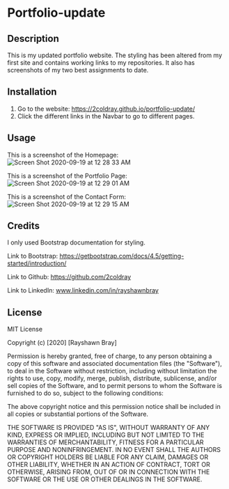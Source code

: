 # Portfolio-update

## Description

This is my updated portfolio website. The styling has been altered from my first site and contains working links to my repositories. It also has screenshots of my two best assignments to date.

## Installation

1. Go to the website: https://2coldray.github.io/portfolio-update/
2. Click the different links in the Navbar to go to different pages.

## Usage

This is a screenshot of the Homepage:
![Screen Shot 2020-09-19 at 12 28 33 AM](https://user-images.githubusercontent.com/60899926/93659171-97b71400-fa10-11ea-83bb-49e07dad2007.png)


This is a screenshot of the Portfolio Page:
![Screen Shot 2020-09-19 at 12 29 01 AM](https://user-images.githubusercontent.com/60899926/93659172-9be33180-fa10-11ea-91ac-6a6bcb7b9575.png)

This is a screenshot of the Contact Form:
![Screen Shot 2020-09-19 at 12 29 15 AM](https://user-images.githubusercontent.com/60899926/93659178-a1d91280-fa10-11ea-860a-f26e8c3cc371.png)


## Credits

I only used Bootstrap documentation for styling.

Link to Bootstrap: https://getbootstrap.com/docs/4.5/getting-started/introduction/

Link to Github: https://github.com/2coldray

Link to LinkedIn: www.linkedin.com/in/rayshawnbray

## License

MIT License

Copyright (c) [2020] [Rayshawn Bray]

Permission is hereby granted, free of charge, to any person obtaining a copy
of this software and associated documentation files (the "Software"), to deal
in the Software without restriction, including without limitation the rights
to use, copy, modify, merge, publish, distribute, sublicense, and/or sell
copies of the Software, and to permit persons to whom the Software is
furnished to do so, subject to the following conditions:

The above copyright notice and this permission notice shall be included in all
copies or substantial portions of the Software.

THE SOFTWARE IS PROVIDED "AS IS", WITHOUT WARRANTY OF ANY KIND, EXPRESS OR
IMPLIED, INCLUDING BUT NOT LIMITED TO THE WARRANTIES OF MERCHANTABILITY,
FITNESS FOR A PARTICULAR PURPOSE AND NONINFRINGEMENT. IN NO EVENT SHALL THE
AUTHORS OR COPYRIGHT HOLDERS BE LIABLE FOR ANY CLAIM, DAMAGES OR OTHER
LIABILITY, WHETHER IN AN ACTION OF CONTRACT, TORT OR OTHERWISE, ARISING FROM,
OUT OF OR IN CONNECTION WITH THE SOFTWARE OR THE USE OR OTHER DEALINGS IN THE
SOFTWARE.
